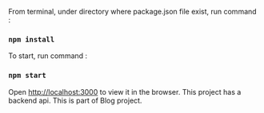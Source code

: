 From terminal, under directory where package.json file exist, run command :
### `npm install`
To start, run command :
### `npm start`
Open [http://localhost:3000](http://localhost:3000) to view it in the browser.
This project has a backend api. This is part of Blog project.


